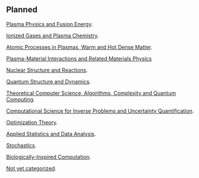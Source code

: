 <head>
  <link rel="stylesheet" href="assets/style.css">
</head>

## Planned

[Plasma Physics and Fusion Energy](https://bjbraams.github.io/calendars/plasma).

[Ionized Gases and Plasma Chemistry](https://bjbraams.github.io/calendars/ionizedgases).

[Atomic Processes in Plasmas, Warm and Hot Dense Matter](https://bjbraams.github.io/calendars/atomic).

[Plasma-Material Interactions and Related Materials Physics](https://bjbraams.github.io/calendars/pmi)

[Nuclear Structure and Reactions](https://bjbraams.github.io/calendars/nuclear).

[Quantum Structure and Dynamics](https://bjbraams.github.io/calendars/qsd).

[Theoretical Computer Science, Algorithms, Complexity and Quantum Computing](https://bjbraams.github.io/calendars/tcs).

[Computational Science for Inverse Problems and Uncertainty Quantification]().

[Optimization Theory](optim).

[Applied Statistics and Data Analysis](https://bjbraams.github.io/calendars/stats).

[Stochastics](https://bjbraams.github.io/calendars/stoch).

[Biologically-Inspired Computation](https://bjbraams.github.io/calendars/bioinsp).

[Not yet categorized](https://bjbraams.github.io/calendars/inprogress).
